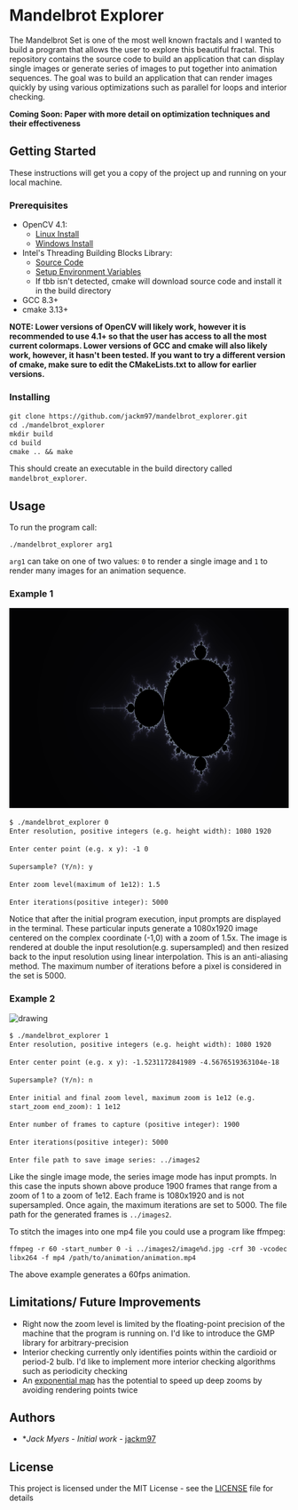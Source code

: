 # Mandelbrot Explorer

The Mandelbrot Set is one of the most well known fractals and I wanted to build a program that allows the user to explore this beautiful fractal. This repository contains the source code to build an application that can display single images or generate series of images to put together into animation sequences. The goal was to build an application that can render images quickly by using various optimizations such as parallel for loops and interior checking.

**Coming Soon: Paper with more detail on optimization techniques and their effectiveness**

## Getting Started

These instructions will get you a copy of the project up and running on your local machine.

### Prerequisites

- OpenCV 4.1:
  - [Linux Install](https://docs.opencv.org/4.1.1/d7/d9f/tutorial_linux_install.html)
  - [Windows Install](https://www.learnopencv.com/install-opencv-4-on-windows/)
- Intel's Threading Building Blocks Library:
  - [Source Code](https://github.com/intel/tbb)
  - [Setup Environment Variables](https://software.intel.com/en-us/node/505529)
  - If tbb isn't detected, cmake will download source code and install it in the build directory
- GCC 8.3+
- cmake 3.13+

**NOTE: Lower versions of OpenCV will likely work, however it is recommended to use 4.1+ so that the user has access to all the most current colormaps. Lower versions of GCC and cmake will also likely work, however, it hasn't been tested. If you want to try a different version of cmake, make sure to edit the CMakeLists.txt to allow for earlier versions.**

### Installing
```
git clone https://github.com/jackm97/mandelbrot_explorer.git
cd ./mandelbrot_explorer
mkdir build
cd build
cmake .. && make
```
This should create an executable in the build directory called `mandelbrot_explorer`.

## Usage
To run the program call:
```
./mandelbrot_explorer arg1
```
`arg1` can take on one of two values: `0` to render a single image and `1` to render many images for an animation sequence.

### Example 1
<img src="./examples/example1.png" alt="drawing" width="640" height="360"/>

```
$ ./mandelbrot_explorer 0
Enter resolution, positive integers (e.g. height width): 1080 1920

Enter center point (e.g. x y): -1 0

Supersample? (Y/n): y

Enter zoom level(maximum of 1e12): 1.5

Enter iterations(positive integer): 5000
```
Notice that after the initial program execution, input prompts are displayed in the terminal. These particular inputs generate a 1080x1920 image centered on the complex coordinate (-1,0) with a zoom of 1.5x. The image is rendered at double the input resolution(e.g. supersampled) and then resized back to the input resolution using linear interpolation. This is an anti-aliasing method. The maximum number of iterations before a pixel is considered in the set is 5000.

### Example 2
<img src="./examples/example2.gif" alt="drawing" width="640" height="360"/>

```
$ ./mandelbrot_explorer 1
Enter resolution, positive integers (e.g. height width): 1080 1920

Enter center point (e.g. x y): -1.5231172841989 -4.5676519363104e-18

Supersample? (Y/n): n

Enter initial and final zoom level, maximum zoom is 1e12 (e.g. start_zoom end_zoom): 1 1e12

Enter number of frames to capture (positive integer): 1900

Enter iterations(positive integer): 5000

Enter file path to save image series: ../images2
```
Like the single image mode, the series image mode has input prompts. In this case the inputs shown above produce 1900 frames that range from a zoom of 1 to a zoom of 1e12. Each frame is 1080x1920 and is not supersampled. Once again, the maximum iterations are set to 5000. The file path for the generated frames is `../images2`.

To stitch the images into one mp4 file you could use a program like ffmpeg:
```
ffmpeg -r 60 -start_number 0 -i ../images2/image%d.jpg -crf 30 -vcodec libx264 -f mp4 /path/to/animation/animation.mp4
```
The above example generates a 60fps animation.

## Limitations/ Future Improvements
- Right now the zoom level is limited by the floating-point precision of the machine that the program is running on. I'd like to introduce the GMP library for arbitrary-precision
- Interior checking currently only identifies points within the cardioid or period-2 bulb. I'd like to implement more interior checking algorithms such as periodicity checking
- An [exponential map](https://mrob.com/pub/muency/exponentialmap.html) has the potential to speed up deep zooms by avoiding rendering points twice

## Authors

* **Jack Myers* - *Initial work* - [jackm97](https://github.com/jackm97)

## License

This project is licensed under the MIT License - see the [LICENSE](LICENSE) file for details
